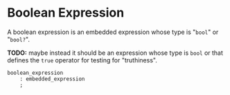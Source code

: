 # Boolean Expression

A boolean expression is an embedded expression whose type is "`bool`" or "`bool?`".

**TODO:** maybe instead it should be an expression whose type is `bool` or that defines the `true`
operator for testing for "truthiness".

```azoth
boolean_expression
    : embedded_expression
    ;
```
